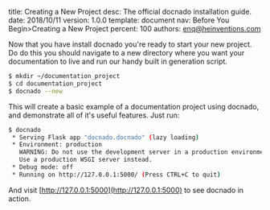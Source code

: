 title:      Creating a New Project
desc:       The official docnado installation guide. 
date:       2018/10/11
version:    1.0.0
template:   document
nav:        Before You Begin>Creating a New Project
percent:    100
authors:    enq@heinventions.com


Now that you have install docnado you're ready to start your new project. Do do this you should navigate to a new directory where you want your documentation to live and run our handy built in generation script.
```bash
$ mkdir ~/documentation_project
$ cd documentation_project
$ docnado --new
```
This will create a basic example of a documentation project using docnado, and demonstrate all of it's useful features. Just run:
```bash
$ docnado 
 * Serving Flask app "docnado.docnado" (lazy loading)
 * Environment: production
   WARNING: Do not use the development server in a production environment.
   Use a production WSGI server instead.
 * Debug mode: off
 * Running on http://127.0.0.1:5000/ (Press CTRL+C to quit)
```

And visit [http://127.0.0.1:5000](http://127.0.0.1:5000) to see docnado in action.
